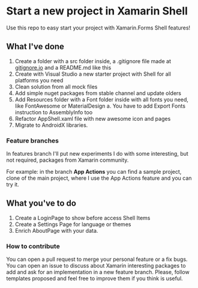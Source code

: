 # Start a new project in Xamarin Shell
Use this repo to easy start your project with Xamarin.Forms Shell features!

## What I've done
1. Create a folder with a src folder inside, a .gitignore file made at [gitignore.io](gitignore.io) and a README.md like this
2. Create with Visual Studio a new starter project with Shell for all platforms you need
3. Clean solution from all mock files
4. Add simple nuget packages from stable channel and update olders
5. Add Resources folder with a Font folder inside with all fonts you need, like FontAwesome or MaterialDesign
  a. You have to add Export Fonts instruction to AssemblyInfo too
6. Refactor AppShell.xaml file with new awesome icon and pages
7. Migrate to AndroidX libraries.

### Feature branches
In features branch I'll put new experiments I do with some interesting, but not required, packages from Xamarin community.

For example: in the branch **App Actions** you can find a sample project, clone of the main project, where I use the App Actions feature and you can try it.


## What you've to do
1. Create a LoginPage to show before access Shell Items
2. Create a Settings Page for language or themes
3. Enrich AboutPage with your data.

### How to contribute
You can open a pull request to merge your personal feature or a fix bugs. You can open an issue to discuss about Xamarin interesting packages to add and ask for an implementation in a new feature branch. Please, follow templates proposed and feel free to improve them if you think is useful.